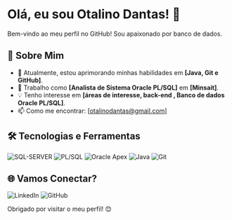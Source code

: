 # Olá, eu sou Otalino Dantas! 👋

Bem-vindo ao meu perfil no GitHub! Sou apaixonado por banco de dados.

## 🚀 Sobre Mim
- 🌱 Atualmente, estou aprimorando minhas habilidades em **[Java, Git e GitHub]**.
- 💼 Trabalho como **[Analista de Sistema Oracle PL/SQL]** em **[Minsait]**.
- 💡 Tenho interesse em **[áreas de interesse, back-end , Banco de dados Oracle PL/SQL]**.
- 📫 Como me encontrar: [otalinodantas@gmail.com]

## 🛠️ Tecnologias e Ferramentas
![SQL-SERVER](https://img.shields.io/badge/SQL-000?style=for-the-badge&logo=sql)
![PL/SQL](https://img.shields.io/badge/pl/sql-000?style=for-the-badge&logo=sql)
![Oracle Apex](https://img.shields.io/badge/oracle%20Apex-000?style=for-the-badge&logo=apex)
![Java](https://img.shields.io/badge/JAVA-000?style=for-the-badge&logo=java)
![Git](https://img.shields.io/badge/Git-000?style=for-the-badge&logo=git)

## 🌐 Vamos Conectar?
![LinkedIn](https://www.linkedin.com/in/otalinodantas/)
![GitHub](https://github.com/Otalino)

Obrigado por visitar o meu perfil! 😊
